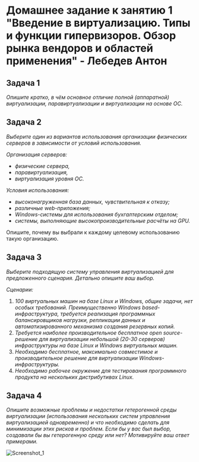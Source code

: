 # Домашнее задание к занятию 1 "Введение в виртуализацию. Типы и функции гипервизоров. Обзор рынка вендоров и областей применения" - Лебедев Антон

## Задача 1

*Опишите кратко, в чём основное отличие полной (аппаратной) виртуализации, паравиртуализации и виртуализации на основе ОС.*

## Задача 2

*Выберите один из вариантов использования организации физических серверов в зависимости от условий использования.*

*Организация серверов:*

- *физические сервера,*
- *паравиртуализация,*
- *виртуализация уровня ОС.*

*Условия использования:*

- *высоконагруженная база данных, чувствительная к отказу;*
- *различные web-приложения;*
- *Windows-системы для использования бухгалтерским отделом;*
- *системы, выполняющие высокопроизводительные расчёты на GPU.*

Опишите, почему вы выбрали к каждому целевому использованию такую организацию.

## Задача 3

*Выберите подходящую систему управления виртуализацией для предложенного сценария. Детально опишите ваш выбор.*

*Сценарии:*

1. *100 виртуальных машин на базе Linux и Windows, общие задачи, нет особых требований. Преимущественно Windows based-инфраструктура, требуется реализация программных балансировщиков нагрузки, репликации данных и автоматизированного механизма создания резервных копий.*
2. *Требуется наиболее производительное бесплатное open source-решение для виртуализации небольшой (20-30 серверов) инфраструктуры на базе Linux и Windows виртуальных машин.*
3. *Необходимо бесплатное, максимально совместимое и производительное решение для виртуализации Windows-инфраструктуры.*
4. *Необходимо рабочее окружение для тестирования программного продукта на нескольких дистрибутивах Linux.*

## Задача 4

*Опишите возможные проблемы и недостатки гетерогенной среды виртуализации (использования нескольких систем управления виртуализацией одновременно) и что необходимо сделать для минимизации этих рисков и проблем. Если бы у вас был выбор, создавали бы вы гетерогенную среду или нет? Мотивируйте ваш ответ примерами.*


![Screenshot_1](https://github.com/Lebedun/HomeWork-Blank/blob/??-??/img/Screenshot_1.jpg)

